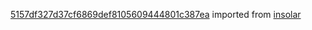 [5157df327d37cf6869def8105609444801c387ea](https://github.com/insolar/insolar/commit/5157df327d37cf6869def8105609444801c387ea) imported from [insolar](https://github.com/insolar/insolar)
